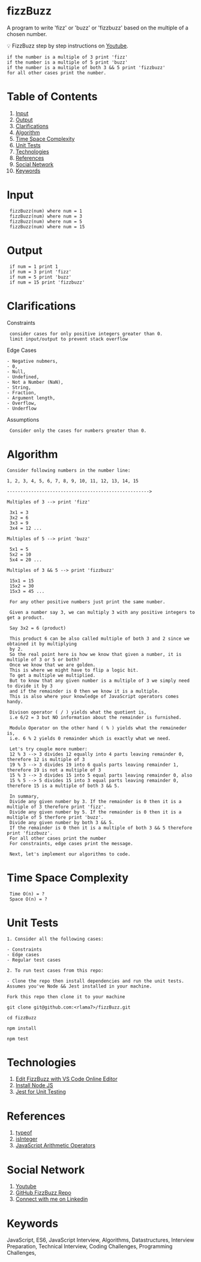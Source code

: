 # fizzBuzz

A program to write 'fizz' or 'buzz' or 'fizzbuzz' based on the multiple of a chosen number.

:bulb: FizzBuzz step by step instructions on [Youtube](https://www.youtube.com/c/Freecodecamp).

    if the number is a multiple of 3 print 'fizz'
    if the number is a multiple of 5 print 'buzz'
    if the number is a multiple of both 3 && 5 print 'fizzbuzz'
    for all other cases print the number.

# Table of Contents

1. [Input](#input)
2. [Output](#output)
3. [Clarifications](#clarifications)
4. [Algorithm](#algorithm)
5. [Time Space Complexity](#time-space-complexity)
6. [Unit Tests](#unit-tests)
7. [Technologies](#technologies)
8. [References](#references)
9. [Social Network](#social-network)
10. [Keywords](#keywords)

# Input

     fizzBuzz(num) where num = 1
     fizzBuzz(num) where num = 3
     fizzBuzz(num) where num = 5
     fizzBuzz(num) where num = 15

# Output

     if num = 1 print 1
     if num = 3 print 'fizz'
     if num = 5 print 'buzz'
     if num = 15 print 'fizzbuzz'

# Clarifications

Constraints

     consider cases for only positive integers greater than 0.
     limit input/output to prevent stack overflow

Edge Cases

    - Negative nubmers,
    - 0,
    - Null,
    - Undefined,
    - Not a Number (NaN),
    - String,
    - Fraction,
    - Argument length,
    - Overflow,
    - Underflow

Assumptions

     Consider only the cases for numbers greater than 0.

# Algorithm

    Consider following numbers in the number line:

    1, 2, 3, 4, 5, 6, 7, 8, 9, 10, 11, 12, 13, 14, 15

    ----------------------------------------------------->

    Multiples of 3 --> print 'fizz'

     3x1 = 3
     3x2 = 6
     3x3 = 9
     3x4 = 12 ...

    Multiples of 5 --> print 'buzz'

     5x1 = 5
     5x2 = 10
     5x4 = 20 ...

    Multiples of 3 && 5 --> print 'fizzbuzz'

     15x1 = 15
     15x2 = 30
     15x3 = 45 ...

     For any other positive numbers just print the same number.

     Given a number say 3, we can multiply 3 with any positive integers to get a product.

     Say 3x2 = 6 (product)

     This product 6 can be also called multiple of both 3 and 2 since we obtained it by multiplying
     by 2.
     So the real point here is how we know that given a number, it is multiple of 3 or 5 or both?
     Once we know that we are golden.
     This is where we might have to flip a logic bit.
     To get a multiple we multiplied.
     But to know that any given number is a multiple of 3 we simply need to divide it by 3
     and if the remainder is 0 then we know it is a multiple.
     This is also where your knowledge of JavaScript operators comes handy.

     Divison operator ( / ) yields what the quotient is,
     i.e 6/2 = 3 but NO information about the remainder is furnished.

     Modulo Operator on the other hand ( % ) yields what the remaineder is,
     i.e. 6 % 2 yields 0 remainder which is exactly what we need.

     Let's try couple more number:
     12 % 3 --> 3 divides 12 equally into 4 parts leaving remainder 0, therefore 12 is multiple of 3
     19 % 3 --> 3 divides 19 into 6 quals parts leaving remainder 1, therefore 19 is not a multiple of 3
     15 % 3 --> 3 divides 15 into 5 equal parts leaving remainder 0, also
     15 % 5 --> 5 divides 15 into 3 equal parts leaving remainder 0, therefore 15 is a multiple of both 3 && 5.

     In summary,
     Divide any given number by 3. If the remainder is 0 then it is a multiple of 3 therefore print 'fizz'.
     Divide any given number by 5. If the remainder is 0 then it is a multiple of 5 therfore print 'buzz'.
     Divide any given number by both 3 && 5.
     If the remainder is 0 then it is a multiple of both 3 && 5 therefore print 'fizzbuzz'.
     For all other cases print the number
     For constraints, edge cases print the message.

     Next, let's implement our algorithms to code.

# Time Space Complexity

     Time O(n) = ?
     Space O(n) = ?

# Unit Tests

    1. Consider all the following cases:

    - Constraints
    - Edge cases
    - Regular test cases

    2. To run test cases from this repo:

    - Clone the repo then install dependencies and run the unit tests. Assumes you've Node && Jest installed in your machine.

```
Fork this repo then clone it to your machine

git clone git@github.com:<rlama7>/fizzBuzz.git

cd fizzBuzz

npm install

npm test
```

# Technologies

1. [Edit FizzBuzz with VS Code Online Editor](https://github1s.com/rlama7/fizzBuzz)
2. [Install Node JS](https://nodejs.org/en/)
3. [Jest for Unit Testing](https://jestjs.io/docs/getting-started)

# References

1. [typeof](https://developer.mozilla.org/en-US/docs/Web/JavaScript/Reference/Operators/typeof)
2. [isInteger](https://developer.mozilla.org/en-US/docs/Web/JavaScript/Reference/Global_Objects/Number/isInteger)
3. [JavaScript Arithmetic Operators](https://developer.mozilla.org/en-US/docs/Web/JavaScript/Guide/Expressions_and_Operators#arithmetic_operators)

# Social Network

1. [Youtube]()
2. [GitHub FizzBuzz Repo](https://github.com/rlama7/fizzBuzz)
3. [Connect with me on Linkedin](https://www.linkedin.com/in/ratna-lama/)

# Keywords

JavaScript,
ES6,
JavaScript Interview,
Algorithms,
Datastructures,
Interview Preparation,
Technical Interview,
Coding Challenges,
Programming Challenges,

